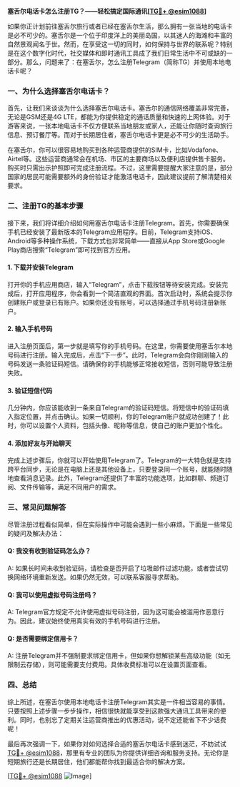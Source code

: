 **塞舌尔电话卡怎么注册TG？——轻松搞定国际通讯[[TG💪+ @esim1088](https://t.me/s/esim1088)]**

如果你正计划前往塞舌尔旅行或者已经在塞舌尔生活，那么拥有一张当地的电话卡是必不可少的。塞舌尔是一个位于印度洋上的美丽岛国，以其迷人的海滩和丰富的自然景观闻名于世。然而，在享受这一切的同时，如何保持与世界的联系呢？特别是在这个数字化时代，社交媒体和即时通讯工具成了我们日常生活中不可或缺的一部分。那么，问题来了：在塞舌尔，怎么注册Telegram（简称TG）并使用本地电话卡呢？

### 一、为什么选择塞舌尔电话卡？

首先，让我们来谈谈为什么选择塞舌尔电话卡。塞舌尔的通信网络覆盖非常完善，无论是GSM还是4G LTE，都能为你提供稳定的通话质量和快速的上网体验。对于游客来说，一张本地电话卡不仅方便联系当地朋友或家人，还能让你随时查询旅行信息、预订餐厅等。而对于长期居住者，塞舌尔电话卡更是必不可少的生活助手。

在塞舌尔，你可以很容易地购买到各种运营商提供的SIM卡，比如Vodafone、Airtel等。这些运营商通常会在机场、市区的主要商场以及便利店提供售卡服务。购买时只需出示护照即可完成注册流程。不过，这里需要提醒大家注意的是，部分国家的居民可能需要额外的身份验证才能激活电话卡，因此建议提前了解清楚相关要求。

### 二、注册TG的基本步骤

接下来，我们将详细介绍如何用塞舌尔电话卡注册Telegram。首先，你需要确保手机已经安装了最新版本的Telegram应用程序。目前，Telegram支持iOS、Android等多种操作系统，下载方式也非常简单——直接从App Store或Google Play商店搜索“Telegram”即可找到官方应用。

#### 1. 下载并安装Telegram

打开你的手机应用商店，输入“Telegram”，点击下载按钮等待安装完成。安装完成后，打开应用程序，你会看到一个简洁直观的界面。首次启动时，系统会提示你创建账户或登录已有账户。如果你还没有账号，可以选择通过手机号码注册新账户。

#### 2. 输入手机号码

进入注册页面后，第一步就是填写你的手机号码。在这里，你需要使用塞舌尔本地号码进行注册。输入完成后，点击“下一步”。此时，Telegram会向你刚刚输入的号码发送一条验证码短信。请确保你的手机能够正常接收短信，否则可能导致注册失败。

#### 3. 验证短信代码

几分钟内，你应该能收到一条来自Telegram的验证码短信。将短信中的验证码填入指定位置，并点击确认。如果一切顺利，你的Telegram账户就成功创建了！此时，你可以设置个人资料，包括头像、昵称等信息，使自己的账户更加个性化。

#### 4. 添加好友与开始聊天

完成上述步骤后，你就可以开始使用Telegram了。Telegram的一大特色就是支持跨平台同步，无论是在电脑上还是其他设备上，只要登录同一个账号，就能随时随地查看消息记录。此外，Telegram还提供了丰富的功能选项，比如群聊、频道订阅、文件传输等，满足不同用户的需求。

### 三、常见问题解答

尽管注册过程看似简单，但在实际操作中可能会遇到一些小麻烦。下面是一些常见的疑问及解决办法：

#### Q: 我没有收到验证码怎么办？
A: 如果长时间未收到验证码，请检查是否开启了垃圾邮件过滤功能，或者尝试切换网络环境重新发送。如果仍然无效，可以联系客服寻求帮助。

#### Q: 我可以使用虚拟号码注册吗？
A: Telegram官方规定不允许使用虚拟号码注册，因为这可能会被滥用作恶意行为。因此，建议始终使用真实有效的手机号码进行注册。

#### Q: 是否需要绑定信用卡？
A: 注册Telegram并不强制要求绑定信用卡，但如果你想解锁某些高级功能（如无限制云存储），则可能需要支付费用。具体收费标准可以在设置页面查看。

### 四、总结

综上所述，在塞舌尔使用本地电话卡注册Telegram其实是一件相当容易的事情。只要按照上述步骤一步步操作，相信很快就能享受到这款强大通讯工具带来的便利。同时，也别忘了定期关注运营商推出的优惠活动，说不定还能省下不少话费呢！

最后再次强调一下，如果你对如何选择合适的塞舌尔电话卡感到迷茫，不妨试试[TG💪+ @esim1088](https://t.me/s/esim1088)，那里有专业的团队为你提供详细咨询和服务支持。无论你是短期旅行还是长期居住，他们都能帮你找到最适合你的解决方案。

[[TG💪+ @esim1088](https://t.me/s/esim1088) ![Image](https://i.postimg.cc/4NQfJmqS/Snipaste-2025-05-13-00-14-12.png)]